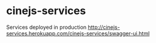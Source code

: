 # cinejs-services

Services deployed in production 
http://cinejs-services.herokuapp.com/cinejs-services/swagger-ui.html
